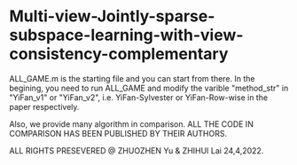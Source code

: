 # Multi-view-Jointly-sparse-subspace-learning-with-view-consistency-complementary

ALL_GAME.m is the starting file and you can start from there. 
In the begining, you need to run ALL_GAME and modify the varible "method_str" in "YiFan_v1" or "YiFan_v2",
i.e. YiFan-Sylvester or YiFan-Row-wise in the paper respectively.

Also, we provide many algorithm in comparison. 
ALL THE CODE IN COMPARISON HAS BEEN PUBLISHED BY THEIR AUTHORS.

ALL RIGHTS PRESEVERED 
@ ZHUOZHEN Yu & ZHIHUI Lai 24,4,2022.
